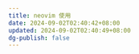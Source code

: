 ```yaml
---
title: neovim 使用
date: 2024-09-02T02:40:42+08:00
updated: 2024-09-02T02:40:49+08:00
dg-publish: false
---
```

